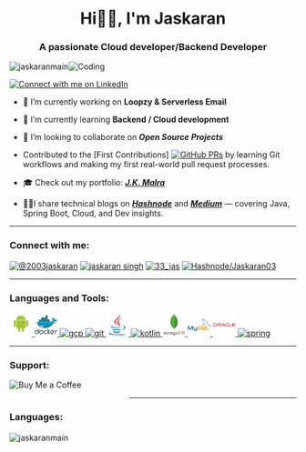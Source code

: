 <h1 align="center">Hi👋🏻, I'm Jaskaran</h1>
<h3 align="center">A passionate Cloud developer/Backend Developer</h3>
<img align="right" alt="Coding" width="400" src="https://github.com/user-attachments/assets/0f95019d-da86-4662-a6e5-04dc4bcba5dd">

<p align="left"> <img src="https://komarev.com/ghpvc/?username=jaskaranmain&label=Profile%20views&color=0e75b6&style=flat" alt="jaskaranmain" /> </p>

<p align="left">
  <a href="https://www.linkedin.com/in/jaskaran-s-01368b24b/" target="_blank">
    <img src="https://img.shields.io/badge/Connect%20with%20me-LinkedIn-blue?style=for-the-badge&logo=linkedin" alt="Connect with me on LinkedIn" />
  </a>
</p>

- 🔭 I’m currently working on **Loopzy & Serverless Email**

- 🌱 I’m currently learning **Backend / Cloud development**

- 🧠 I’m looking to collaborate on ***Open Source Projects***
- Contributed to the [First Contributions] [![GitHub PRs](https://img.shields.io/badge/First%20PR-Merged-brightgreen?style=flat&logo=github)](https://github.com/firstcontributions/first-contributions/pull/#99148) by learning Git workflows and making my first real-world pull request processes.

- 🎓 Check out my portfolio: ***[J.K. Malra](https://jkmalra.github.io/)***

- ✍🏻I share technical blogs on ***[Hashnode](https://jkmalra.hashnode.dev)*** and ***[Medium](https://jkmalra.medium.com)*** — covering Java, Spring Boot, Cloud, and Dev insights.
<hr>
<h3 align="left">Connect with me:</h3>
<p align="left">
<a href="https://twitter.com/@2003jaskaran" target="blank"><img align="center" src="https://raw.githubusercontent.com/rahuldkjain/github-profile-readme-generator/master/src/images/icons/Social/twitter.svg" alt="@2003jaskaran" height="30" width="40" /></a>
<a href="https://www.linkedin.com/in/jaskaran-s-01368b24b/" target="blank"><img align="center" src="https://raw.githubusercontent.com/rahuldkjain/github-profile-readme-generator/master/src/images/icons/Social/linked-in-alt.svg" alt="jaskaran singh" height="30" width="40" /></a>
<a href="https://www.instagram.com/notjaskarxn/" target="blank"><img align="center" src="https://raw.githubusercontent.com/rahuldkjain/github-profile-readme-generator/master/src/images/icons/Social/instagram.svg" alt="33_jas" height="30" width="40" /></a>
<a href="https://jkmalra.hashnode.dev/" target="blank"><img align="center" src="https://github.com/user-attachments/assets/5e3d0d55-2401-4a72-92d7-783b9737d29b" alt="Hashnode/Jaskaran03" height="30" width="30" /></a>
</p>
<hr>

<h3 align="left">Languages and Tools:</h3>
<p align="left" margin="10px"> <a href="https://developer.android.com" target="_blank" rel="noreferrer"> <img src="https://raw.githubusercontent.com/devicons/devicon/master/icons/android/android-original-wordmark.svg" alt="android" width="40" height="40"/> </a> <a href="https://www.docker.com/" target="_blank" rel="noreferrer"> <img src="https://raw.githubusercontent.com/devicons/devicon/master/icons/docker/docker-original-wordmark.svg" alt="docker" width="40" height="40"/> </a> <a href="https://cloud.google.com" target="_blank" rel="noreferrer"> <img src="https://www.vectorlogo.zone/logos/google_cloud/google_cloud-icon.svg" alt="gcp" width="40" height="40"/> </a> <a href="https://git-scm.com/" target="_blank" rel="noreferrer"> <img src="https://www.vectorlogo.zone/logos/git-scm/git-scm-icon.svg" alt="git" width="40" height="40"/> </a> <a href="https://www.java.com" target="_blank" rel="noreferrer"> <img src="https://raw.githubusercontent.com/devicons/devicon/master/icons/java/java-original.svg" alt="java" width="40" height="40"/> </a> <a href="https://kotlinlang.org" target="_blank" rel="noreferrer"> <img src="https://www.vectorlogo.zone/logos/kotlinlang/kotlinlang-icon.svg" alt="kotlin" width="40" height="40"/> </a> <a href="https://www.mongodb.com/" target="_blank" rel="noreferrer"><img src="https://raw.githubusercontent.com/devicons/devicon/master/icons/mongodb/mongodb-original-wordmark.svg" alt="mongodb" width="40" height="40"/> </a> <a href="https://www.mysql.com/" target="_blank" rel="noreferrer"> <img src="https://raw.githubusercontent.com/devicons/devicon/master/icons/mysql/mysql-original-wordmark.svg" alt="mysql" width="40" height="40"/> </a> <a href="https://www.oracle.com/" target="_blank" rel="noreferrer"> <img src="https://raw.githubusercontent.com/devicons/devicon/master/icons/oracle/oracle-original.svg" alt="oracle" width="40" height="40"/> </a> <a href="https://spring.io/" target="_blank" rel="noreferrer"> <img src="https://www.vectorlogo.zone/logos/springio/springio-icon.svg" alt="spring" width="40" height="40"/> </a> </p>
<hr>
<h3 align="left">Support:</h3>

<p>
  <a href="https://buymeacoffee.com/Jaskaran01" target="_blank">
    <img align="left" src="https://cdn.buymeacoffee.com/buttons/v2/default-yellow.png" height="50" width="210" alt="Buy Me a Coffee" />
  </a>
</p>

<br>
<hr>
<h3 align="left">Languages:</h3>
<p>
<img align="center" src="https://github-readme-stats.vercel.app/api/top-langs?username=jaskaranmain&show_icons=true&locale=en&layout=compact" alt="jaskaranmain" /></p>
<br>

